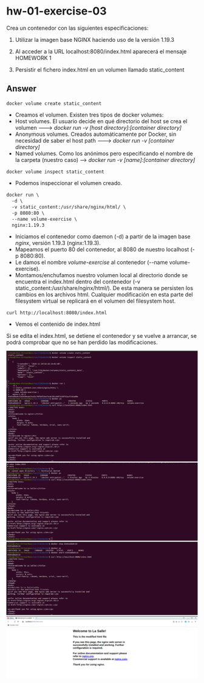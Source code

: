 # hw-01-exercise-03

Crea un contenedor con las siguientes especificaciones:
1. Utilizar la imagen base NGINX haciendo uso de la versión 1.19.3

2. Al acceder a la URL localhost:8080/index.html aparecerá el mensaje
HOMEWORK 1

3. Persistir el fichero index.html en un volumen llamado static_content


## Answer

~~~~
docker volume create static_content
~~~~
- Creamos el volumen. Existen tres tipos de docker volumes:
 - Host volumes. El usuario decide en qué directorio del host se crea el volumen ---> _docker run -v [host directory]:[container directory]_
 - Anonymous volumes. Creados automáticamente por Docker, sin necesidad de saber el host path ---> _docker run -v [container directory]_
 - Named volumes. Como los anónimos pero especificando el nombre de la carpeta (nuestro caso) --> _docker run -v [name]:[container directory]_

~~~~
docker volume inspect static_content
~~~~
- Podemos inspeccionar el volumen creado.

~~~~
docker run \
  -d \
  -v static_content:/usr/share/nginx/html/ \
  -p 8080:80 \
  --name volume-exercise \
  nginx:1.19.3
~~~~
- Iniciamos el contenedor como daemon (-d) a partir de la imagen base _nginx_, versión 1.19.3 (nginx:1.19.3).
- Mapeamos el puerto 80 del contenedor, al 8080 de nuestro localhost (-p 8080:80).
- Le damos el nombre _volume-exercise_ al contenedor (--name volume-exercise).
- Montamos/enchufamos nuestro volumen local al directorio donde se encuentra el index.html dentro del contenedor (-v static_content:/usr/share/nginx/html/). De esta manera se persisten los cambios en los archivos html. Cualquier modificación en esta parte del filesystem virtual se replicará en el volumen del filesystem host.

~~~~
curl http://localhost:8080/index.html
~~~~
- Vemos el contenido de index.html

Si se edita el index.html, se detiene el contenedor y se vuelve a arrancar, se podrá comprobar que no se han perdido las modificaciones.

![image](./answer_exercise_3/images/screenshot_1.png)
![image](./answer_exercise_3/images/screenshot_2.png)
![image](./answer_exercise_3/images/screenshot_3.png)
![image](./answer_exercise_3/images/screenshot_4.png)

